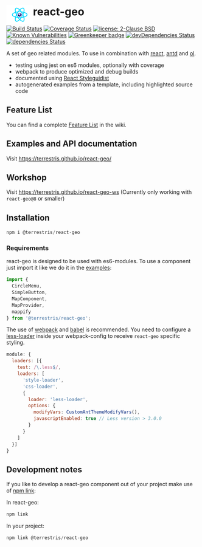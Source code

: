 # react-geo  <a href="https://terrestris.github.io/react-geo/"><img align="left" src="./assets/logo.svg" width="70px" /></a>

[![Build Status](https://travis-ci.org/terrestris/react-geo.svg?branch=master)](https://travis-ci.org/terrestris/react-geo)
[![Coverage Status](https://coveralls.io/repos/github/terrestris/react-geo/badge.svg?branch=master)](https://coveralls.io/github/terrestris/react-geo?branch=master)
[![license: 2-Clause BSD](https://img.shields.io/badge/license-2--Clause%20BSD-brightgreen.svg)](https://opensource.org/licenses/BSD-2-Clause)
[![Known Vulnerabilities](https://snyk.io/test/github/terrestris/react-geo/badge.svg)](https://snyk.io/test/github/terrestris/react-geo)
[![Greenkeeper badge](https://badges.greenkeeper.io/terrestris/react-geo.svg)](https://greenkeeper.io/)
[![devDependencies Status](https://david-dm.org/terrestris/react-geo/dev-status.svg)](https://david-dm.org/terrestris/react-geo?type=dev)
[![dependencies Status](https://david-dm.org/terrestris/react-geo/status.svg)](https://david-dm.org/terrestris/react-geo)

A set of geo related modules. To use in combination with [react](https://github.com/facebook/react), [antd](https://github.com/ant-design/ant-design) and [ol](https://github.com/openlayers/openlayers).

* testing using jest on es6 modules, optionally with coverage
* webpack to produce optimized and debug builds
* documented using [React Styleguidist](https://react-styleguidist.js.org/)
* autogenerated examples from a template, including highlighted source code

## Feature List

You can find a complete [Feature List](https://github.com/terrestris/react-geo/wiki/Feature-List) in the wiki.

## Examples and API documentation

Visit https://terrestris.github.io/react-geo/

## Workshop

Visit https://terrestris.github.io/react-geo-ws (Currently only working with `react-geo@8` or smaller)

## Installation

```javascript static
npm i @terrestris/react-geo
```

### Requirements

react-geo is designed to be used with es6-modules.
To use a component just import it like we do it in the [examples](https://terrestris.github.io/react-geo/examples/index.html):

```javascript static
import {
  CircleMenu,
  SimpleButton,
  MapComponent,
  MapProvider,
  mappify
} from '@terrestris/react-geo';
```

The use of [webpack](https://www.npmjs.com/package/webpack) and [babel](https://www.npmjs.com/package/babel-core) is recommended. You need to configure a [less-loader](https://www.npmjs.com/package/less-loader) inside your webpack-config to receive `react-geo` specific styling.

```javascript static
module: {
  loaders: [{
    test: /\.less$/,
    loaders: [
      'style-loader',
      'css-loader',
      {
        loader: 'less-loader',
        options: {
          modifyVars: CustomAntThemeModifyVars(),
          javascriptEnabled: true // Less version > 3.0.0
        }
      }
    ]
  }]
}
```

## Development notes

If you like to develop a react-geo component out of your project make use of [npm link](https://docs.npmjs.com/cli/link):

In react-geo:

```javascript static
npm link
```

In your project:

```javascript static
npm link @terrestris/react-geo
```

